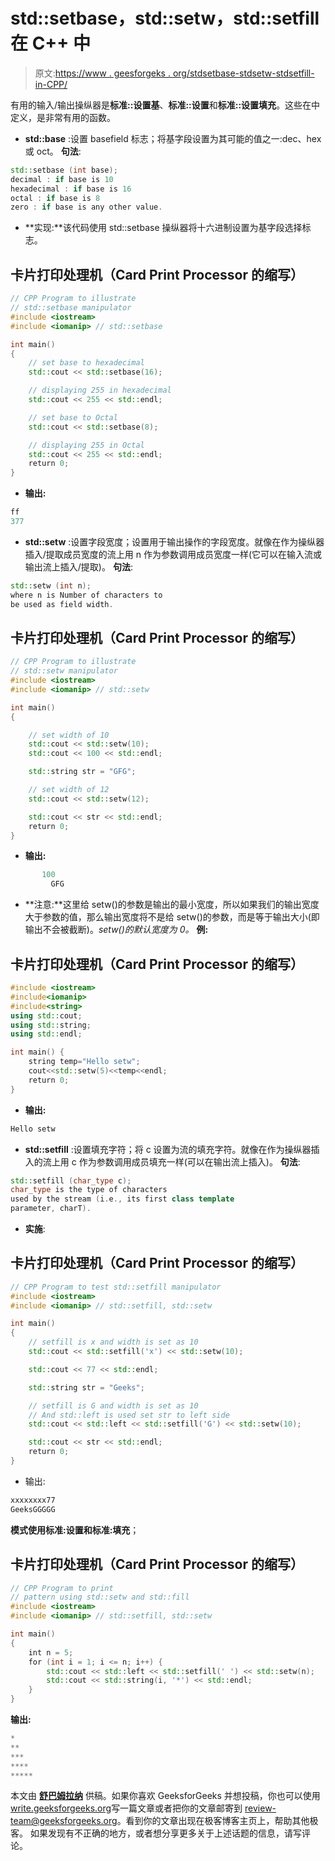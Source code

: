 # std::setbase，std::setw，std::setfill 在 C++ 中

> 原文:[https://www . geesforgeks . org/stdsetbase-stdsetw-stdsetfill-in-CPP/](https://www.geeksforgeeks.org/stdsetbase-stdsetw-stdsetfill-in-cpp/)

有用的输入/输出操纵器是**标准::设置基**、**标准::设置**和**标准::设置填充**。这些在中定义，是非常有用的函数。

*   **std::base** :设置 basefield 标志；将基字段设置为其可能的值之一:dec、hex 或 oct。
    **句法**:

```cpp
std::setbase (int base);
decimal : if base is 10
hexadecimal : if base is 16
octal : if base is 8
zero : if base is any other value.
```

*   **实现:**该代码使用 std::setbase 操纵器将十六进制设置为基字段选择标志。

## 卡片打印处理机（Card Print Processor 的缩写）

```cpp
// CPP Program to illustrate
// std::setbase manipulator
#include <iostream>
#include <iomanip> // std::setbase

int main()
{
    // set base to hexadecimal
    std::cout << std::setbase(16);

    // displaying 255 in hexadecimal
    std::cout << 255 << std::endl;

    // set base to Octal
    std::cout << std::setbase(8);

    // displaying 255 in Octal
    std::cout << 255 << std::endl;
    return 0;
}
```

*   **输出:**

```cpp
ff
377
```

*   **std::setw** :设置字段宽度；设置用于输出操作的字段宽度。就像在作为操纵器插入/提取成员宽度的流上用 n 作为参数调用成员宽度一样(它可以在输入流或输出流上插入/提取)。
    **句法**:

```cpp
std::setw (int n);
where n is Number of characters to 
be used as field width.
```

## 卡片打印处理机（Card Print Processor 的缩写）

```cpp
// CPP Program to illustrate
// std::setw manipulator
#include <iostream>
#include <iomanip> // std::setw

int main()
{

    // set width of 10
    std::cout << std::setw(10);
    std::cout << 100 << std::endl;

    std::string str = "GFG";

    // set width of 12
    std::cout << std::setw(12);

    std::cout << str << std::endl;
    return 0;
}
```

*   **输出:**

```cpp
       100
         GFG
```

*   **注意:**这里给 setw()的参数是输出的最小宽度，所以如果我们的输出宽度大于参数的值，那么输出宽度将不是给 setw()的参数，而是等于输出大小(即输出不会被截断)。*setw()的默认宽度为 0。*
    **例:**

## 卡片打印处理机（Card Print Processor 的缩写）

```cpp
#include <iostream>
#include<iomanip>
#include<string>
using std::cout;
using std::string;
using std::endl;

int main() {
    string temp="Hello setw";
    cout<<std::setw(5)<<temp<<endl;
    return 0;
}
```

*   **输出:**

```cpp
Hello setw
```

*   **std::setfill** :设置填充字符；将 c 设置为流的填充字符。就像在作为操纵器插入的流上用 c 作为参数调用成员填充一样(可以在输出流上插入)。
    **句法**:

```cpp
std::setfill (char_type c);
char_type is the type of characters 
used by the stream (i.e., its first class template 
parameter, charT).
```

*   **实施**:

## 卡片打印处理机（Card Print Processor 的缩写）

```cpp
// CPP Program to test std::setfill manipulator
#include <iostream>
#include <iomanip> // std::setfill, std::setw

int main()
{
    // setfill is x and width is set as 10
    std::cout << std::setfill('x') << std::setw(10);

    std::cout << 77 << std::endl;

    std::string str = "Geeks";

    // setfill is G and width is set as 10
    // And std::left is used set str to left side
    std::cout << std::left << std::setfill('G') << std::setw(10);

    std::cout << str << std::endl;
    return 0;
}
```

*   输出:

```cpp
xxxxxxxx77
GeeksGGGGG
```

**模式使用标准:设置和标准:填充**；

## 卡片打印处理机（Card Print Processor 的缩写）

```cpp
// CPP Program to print
// pattern using std::setw and std::fill
#include <iostream>
#include <iomanip> // std::setfill, std::setw

int main()
{
    int n = 5;
    for (int i = 1; i <= n; i++) {
        std::cout << std::left << std::setfill(' ') << std::setw(n);
        std::cout << std::string(i, '*') << std::endl;
    }
}
```

**输出:**

```cpp
*
**
***
****
*****
```

本文由 [**舒巴姆拉纳**](https://auth.geeksforgeeks.org/profile.php?user=shubham_rana_77&list=practice) 供稿。如果你喜欢 GeeksforGeeks 并想投稿，你也可以使用[write.geeksforgeeks.org](https://write.geeksforgeeks.org)写一篇文章或者把你的文章邮寄到 review-team@geeksforgeeks.org。看到你的文章出现在极客博客主页上，帮助其他极客。
如果发现有不正确的地方，或者想分享更多关于上述话题的信息，请写评论。